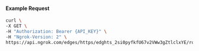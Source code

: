 <!-- Code generated for API Clients. DO NOT EDIT. -->

#### Example Request

```bash
curl \
-X GET \
-H "Authorization: Bearer {API_KEY}" \
-H "Ngrok-Version: 2" \
https://api.ngrok.com/edges/https/edghts_2si0pyfkfU67v2VWw3gZtlclxYE/routes/edghtsrt_2si0q38wFLdAQSRIo7cQsSAQfJB/response_headers
```
